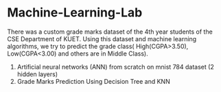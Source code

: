 # Machine-Learning-Lab

There was a custom grade marks dataset of the 4th year students of the CSE Department of KUET. Using this dataset and machine learning algorithms, we try to predict the grade class( High(CGPA>3.50), Low(CGPA<3.00) and others are in Middle Class).

1. Artificial neural networks (ANN) from scratch on mnist 784 dataset (2 hidden layers)
2. Grade Marks Prediction Using Decision Tree and KNN
